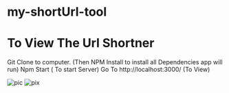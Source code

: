 # my-shortUrl-tool

# To View The Url Shortner 
Git Clone to computer. (Then NPM Install to install all Dependencies  app will run)
Npm Start ( To start Server)
Go To http://localhost:3000/ (To View)

![pic](https://user-images.githubusercontent.com/70597385/150408756-6fe172aa-3b52-45b7-aead-41485dafa956.png)
![pix](https://user-images.githubusercontent.com/70597385/150409074-05c65ad1-ba0c-4d87-a96e-dcf2de306c3b.png)
